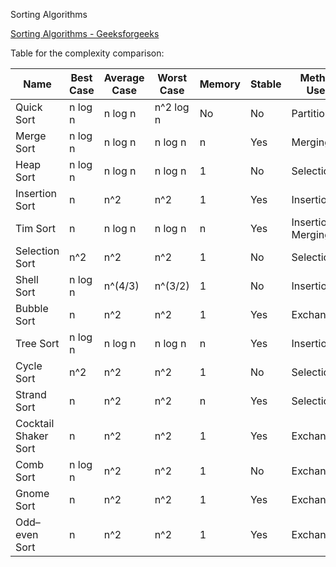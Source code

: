 Sorting Algorithms

[Sorting Algorithms - Geeksforgeeks](https://www.geeksforgeeks.org/sorting-algorithms/#)

Table for the complexity comparison:

| Name                 | Best Case | Average Case | Worst Case | Memory | Stable | Method Used         |
| -------------------- | --------- | ------------ | ---------- | ------ | ------ | ------------------- |
| Quick Sort           | n log n   | n log n      | n^2 log n  | No     | No     | Partitioning        |
| Merge Sort           | n log n   | n log n      | n log n    | n      | Yes    | Merging             |
| Heap Sort            | n log n   | n log n      | n log n    | 1      | No     | Selection           |
| Insertion Sort       | n         | n^2          | n^2        | 1      | Yes    | Insertion           |
| Tim Sort             | n         | n log n      | n log n    | n      | Yes    | Insertion & Merging |
| Selection Sort       | n^2       | n^2          | n^2        | 1      | No     | Selection           |
| Shell Sort           | n log n   | n^(4/3)      | n^(3/2)    | 1      | No     | Insertion           |
| Bubble Sort          | n         | n^2          | n^2        | 1      | Yes    | Exchanging          |
| Tree Sort            | n log n   | n log n      | n log n    | n      | Yes    | Insertion           |
| Cycle Sort           | n^2       | n^2          | n^2        | 1      | No     | Selection           |
| Strand Sort          | n         | n^2          | n^2        | n      | Yes    | Selection           |
| Cocktail Shaker Sort | n         | n^2          | n^2        | 1      | Yes    | Exchanging          |
| Comb Sort            | n log n   | n^2          | n^2        | 1      | No     | Exchanging          |
| Gnome Sort           | n         | n^2          | n^2        | 1      | Yes    | Exchanging          |
| Odd–even Sort        | n         | n^2          | n^2        | 1      | Yes    | Exchanging          |
